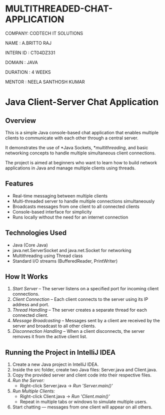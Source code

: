 # MULTITHREADED-CHAT-APPLICATION

COMPANY: CODTECH IT SOLUTIONS

NAME : A.BRITTO RAJ

INTERN ID : CT04DZ331

DOMAIN : JAVA

DURATION : 4 WEEKS

MENTOR : NEELA SANTHOSH KUMAR




# Java Client-Server Chat Application

## Overview

This is a simple Java console-based chat application that enables multiple clients to communicate with each other through a central server.  

It demonstrates the use of *Java Sockets, **multithreading*, and basic networking concepts to handle multiple simultaneous client connections.

The project is aimed at beginners who want to learn how to build network applications in Java and manage multiple clients using threads.

## Features

- Real-time messaging between multiple clients
- Multi-threaded server to handle multiple connections simultaneously
- Broadcasts messages from one client to all connected clients
- Console-based interface for simplicity
- Runs locally without the need for an internet connection

## Technologies Used

- Java (Core Java)
- java.net.ServerSocket and java.net.Socket for networking
- Multithreading using Thread class
- Standard I/O streams (BufferedReader, PrintWriter)

## How It Works

1. *Start Server* – The server listens on a specified port for incoming client connections.
2. *Client Connection* – Each client connects to the server using its IP address and port.
3. *Thread Handling* – The server creates a separate thread for each connected client.
4. *Message Broadcasting* – Messages sent by a client are received by the server and broadcast to all other clients.
5. *Disconnection Handling* – When a client disconnects, the server removes it from the active client list.

## Running the Project in IntelliJ IDEA

1. Create a new Java project in IntelliJ IDEA.
2. Inside the src folder, create two Java files: Server.java and Client.java.
3. Copy the provided server and client code into their respective files.
4. *Run the Server:*
   - Right-click Server.java → *Run 'Server.main()'*
5. *Run Multiple Clients:*
   - Right-click Client.java → *Run 'Client.main()'*  
   - Repeat in multiple tabs or windows to simulate multiple users.
6. Start chatting — messages from one client will appear on all others.
